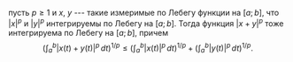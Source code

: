 пусть $p\geqslant 1$ и $x$,
    $y$ --- такие измеримые по Лебегу функции на $[a;b]$, что
    $\lvert x \rvert^p$ и $\lvert y \rvert^p$ интегрируемы по Лебегу на
    $[a;b]$. Тогда функция $\lvert x+y \rvert^p$ тоже интегрируема по
    Лебегу на $[a;b]$, причем
    $$\left(\int_a^b \lvert x(t) + y(t) \rvert^p\,dt\right)^{1/p} \leqslant
    \left( \int_a^b \lvert x(t) \rvert^p \,dt\right)^{1/p} +
    \left( \int_a^b \lvert y(t) \rvert^p \,dt\right)^{1/p}.$$